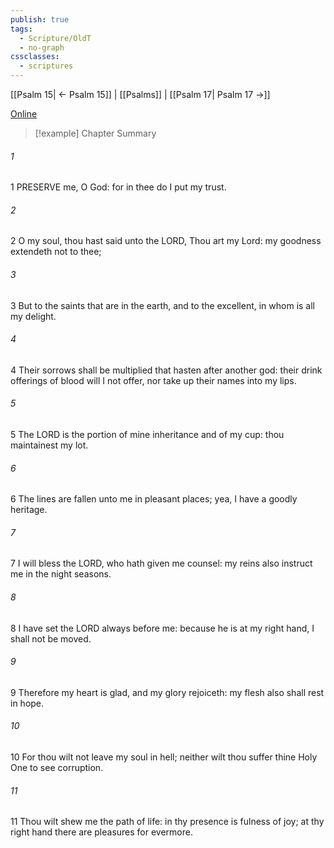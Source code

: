 ```yaml
---
publish: true
tags:
  - Scripture/OldT
  - no-graph
cssclasses:
  - scriptures
---
```

[[Psalm 15| ← Psalm 15]] | [[Psalms]] | [[Psalm 17| Psalm 17 →]]

[Online](https://churchofjesuschrist.org/study/scriptures/ot/ps/16?lang=eng)

>[!example] Chapter Summary
>
###### 1
1 PRESERVE me, O God: for in thee do I put my trust.
###### 2
2 O my soul, thou hast said unto the LORD, Thou art my Lord: my goodness extendeth not to thee;
###### 3
3 But to the saints that are in the earth, and to the excellent, in whom is all my delight.
###### 4
4 Their sorrows shall be multiplied that hasten after another god: their drink offerings of blood will I not offer, nor take up their names into my lips.
###### 5
5 The LORD is the portion of mine inheritance and of my cup: thou maintainest my lot.
###### 6
6 The lines are fallen unto me in pleasant places; yea, I have a goodly heritage.
###### 7
7 I will bless the LORD, who hath given me counsel: my reins also instruct me in the night seasons.
###### 8
8 I have set the LORD always before me: because he is at my right hand, I shall not be moved.
###### 9
9 Therefore my heart is glad, and my glory rejoiceth: my flesh also shall rest in hope.
###### 10
10 For thou wilt not leave my soul in hell; neither wilt thou suffer thine Holy One to see corruption.
###### 11
11 Thou wilt shew me the path of life: in thy presence is fulness of joy; at thy right hand there are pleasures for evermore.



